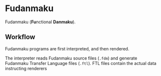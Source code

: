 # Fudanmaku
Fudanmaku (**Fu**nctional **Danmaku**).

## Workflow
Fudanmaku programs are first interpreted, and then rendered.

The interpreter reads Fudanmaku source files (`.fdm`) and generate Fudanmaku Transfer Language files (`.ftl`). FTL files contain the actual data instructing renderers 